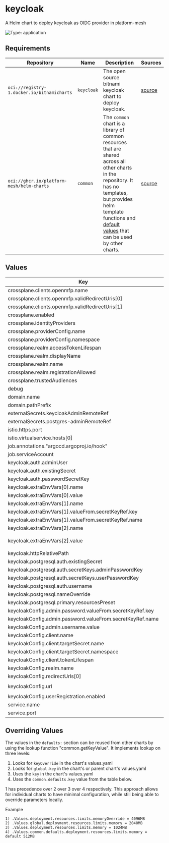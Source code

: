 # keycloak

A Helm chart to deploy keycloak as OIDC provider in platform-mesh

![Type: application](https://img.shields.io/badge/Type-application-informational?style=flat-square)

## Requirements

| Repository | Name | Description | Sources |
|------------|------|-------------|---------|
| `oci://registry-1.docker.io/bitnamicharts` | `keycloak` | The open source bitnami keycloak chart to deploy keycloak. | [source](https://github.com/bitnami/charts/tree/main/bitnami/keycloak) |
| `oci://ghcr.io/platform-mesh/helm-charts` | `common` | The `common` chart is a library of common resources that are shared across all other charts in the repository. It has no templates, but provides helm template functions and [default values](https://github.com/platform-mesh/helm-charts/blob/main/charts/common/values.yaml) that can be used by other charts. |[source](https://github.com/platform-mesh/helm-charts/tree/main/charts/common)|
## Values
| Key | Type | Default | Description |
|-----|------|---------|-------------|
| crossplane.clients.openmfp.name | string | `"OpenMFP"` |  |
| crossplane.clients.openmfp.validRedirectUris[0] | string | `"http://localhost:8000/callback*"` |  |
| crossplane.clients.openmfp.validRedirectUris[1] | string | `"http://localhost:4300/callback*"` |  |
| crossplane.enabled | bool | `true` |  |
| crossplane.identityProviders | object | `{}` |  |
| crossplane.providerConfig.name | string | `"keycloak-provider-config"` |  |
| crossplane.providerConfig.namespace | string | `"openmfp-system"` |  |
| crossplane.realm.accessTokenLifespan | string | `"8h"` |  |
| crossplane.realm.displayName | string | `"OpenMFP"` |  |
| crossplane.realm.name | string | `"openmfp"` |  |
| crossplane.realm.registrationAllowed | bool | `true` |  |
| crossplane.trustedAudiences | list | `[]` |  |
| debug | bool | `false` |  |
| domain.name | string | `"openmfp.org"` |  |
| domain.pathPrefix | string | `"/keycloak"` |  |
| externalSecrets.keycloakAdminRemoteRef | string | `""` |  |
| externalSecrets.postgres-adminRemoteRef | string | `""` |  |
| istio.https.port | int | `8443` |  |
| istio.virtualservice.hosts[0] | string | `"*"` |  |
| job.annotations."argocd.argoproj.io/hook" | string | `"PostSync"` |  |
| job.serviceAccount | string | `"keycloak-client-creation"` |  |
| keycloak.auth.adminUser | string | `"keycloak-admin"` |  |
| keycloak.auth.existingSecret | string | `"keycloak-admin"` |  |
| keycloak.auth.passwordSecretKey | string | `"secret"` |  |
| keycloak.extraEnvVars[0].name | string | `"KEYCLOAK_USER"` |  |
| keycloak.extraEnvVars[0].value | string | `"keycloak-admin"` |  |
| keycloak.extraEnvVars[1].name | string | `"KEYCLOAK_PASSWORD"` |  |
| keycloak.extraEnvVars[1].valueFrom.secretKeyRef.key | string | `"secret"` |  |
| keycloak.extraEnvVars[1].valueFrom.secretKeyRef.name | string | `"keycloak-admin"` |  |
| keycloak.extraEnvVars[2].name | string | `"JAVA_OPTS_APPEND"` |  |
| keycloak.extraEnvVars[2].value | string | `"-Djgroups.dns.query=openmfp-keycloak-headless.openmfp-system.svc.cluster.local"` |  |
| keycloak.httpRelativePath | string | `"/keycloak/"` |  |
| keycloak.postgresql.auth.existingSecret | string | `""` |  |
| keycloak.postgresql.auth.secretKeys.adminPasswordKey | string | `"password"` |  |
| keycloak.postgresql.auth.secretKeys.userPasswordKey | string | `"password"` |  |
| keycloak.postgresql.auth.username | string | `"keycloak"` |  |
| keycloak.postgresql.nameOverride | string | `"postgresql-keycloak"` |  |
| keycloak.postgresql.primary.resourcesPreset | string | `"none"` |  |
| keycloakConfig.admin.password.valueFrom.secretKeyRef.key | string | `"secret"` |  |
| keycloakConfig.admin.password.valueFrom.secretKeyRef.name | string | `"keycloak-admin"` |  |
| keycloakConfig.admin.username.value | string | `"keycloak-admin"` |  |
| keycloakConfig.client.name | string | `"platform-mesh"` |  |
| keycloakConfig.client.targetSecret.name | string | `"portal-client-secret-openmfp"` |  |
| keycloakConfig.client.targetSecret.namespace | string | `"openmfp-system"` |  |
| keycloakConfig.client.tokenLifespan | int | `3600` |  |
| keycloakConfig.realm.name | string | `"master"` |  |
| keycloakConfig.redirectUrls[0] | string | `"http://localhost:8000/callback*"` |  |
| keycloakConfig.url | string | `"http://openmfp-keycloak.openmfp-system.svc.cluster.local/keycloak"` |  |
| keycloakConfig.userRegistration.enabled | bool | `true` |  |
| service.name | string | `"openmfp-keycloak"` |  |
| service.port | int | `80` |  |

## Overriding Values

The values in the `defaults:` section can be reused from other charts by using the lookup function "common.getKeyValue". It implements lookup on three levels:

1. Looks for `keyOverride` in the chart's values.yaml
2. Looks for `global.key` in the chart's or parent chart's values.yaml
3. Uses the `key` in the chart's values.yaml
4. Uses the `common.defaults.key` value from the table below.

1 has precedence over 2 over 3 over 4 respectively. This approach allows for individual charts to have minimal configuration, while still being able to override parameters locally.

Example
```
1) .Values.deployment.resources.limits.memoryOverride = 4096MB
2) .Values.global.deployment.resources.limits.memory = 2048MB
3) .Values.deployment.resources.limits.memory = 1024MB
4) .Values.common.defaults.deployment.resources.limits.memory = default 512MB
```

